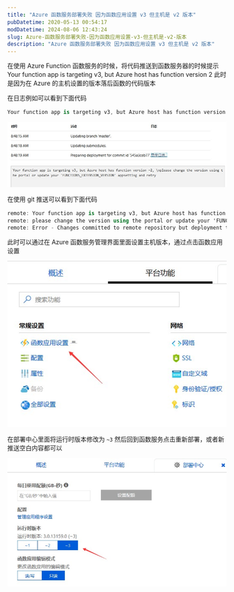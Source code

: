 ```yaml
---
title: "Azure 函数服务部署失败 因为函数应用设置 v3 但主机是 v2 版本"
pubDatetime: 2020-05-13 00:54:17
modDatetime: 2024-08-06 12:43:24
slug: Azure-函数服务部署失败-因为函数应用设置-v3-但主机是-v2-版本
description: "Azure 函数服务部署失败 因为函数应用设置 v3 但主机是 v2 版本"
---
```





在使用 Azure Function 函数服务的时候，将代码推送到函数服务器的时候提示 Your function app is targeting v3, but Azure host has function version 2 此时是因为在 Azure 的主机设置的版本落后函数的代码版本

<!--more-->


<!-- CreateTime:5/13/2020 8:54:17 AM -->



在日志例如可以看到下面代码

```csharp
Your function app is targeting v3, but Azure host has function version ~2, \nplease change the version using the portal or update your 'FUNCTIONS_EXTENSION_VERSION' appsetting and retry
```

<!-- ![](images/img-Azure 函数服务部署失败 因为函数应用设置 v3 但主机是 v2 版本0.png) -->

![](images/img-modify-3d32bab1070ee6b4022022c46844bb46.jpg)

在使用 git 推送可以看到下面代码

```csharp
remote: Your function app is targeting v3, but Azure host has function version ~2,
remote: please change the version using the portal or update your 'FUNCTIONS_EXTENSION_VERSION' appsetting and retry
remote: Error - Changes committed to remote repository but deployment to website failed.

```

此时可以通过在 Azure 函数服务管理界面里面设置主机版本，通过点击函数应用设置

<!-- ![](images/img-Azure 函数服务部署失败 因为函数应用设置 v3 但主机是 v2 版本1.png) -->

![](images/img-modify-13720c54e6010feaa1c135808ce972e8.jpg)

在部署中心里面将运行时版本修改为 `~3` 然后回到函数服务点击重新部署，或者新推送空白内容都可以

<!-- ![](images/img-Azure 函数服务部署失败 因为函数应用设置 v3 但主机是 v2 版本2.png) -->

![](images/img-modify-f828d55a46abf021ca96550806fb9712.jpg)

